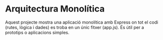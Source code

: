 # Arquitectura Monolítica

Aquest projecte mostra una aplicació monolítica amb Express on tot el codi (rutes, lògica i dades) es troba en un únic fitxer (app.js). És útil per a prototips o aplicacions simples.
